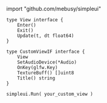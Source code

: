 import "github.com/mebusy/simpleui"

```
type View interface {
	Enter()
	Exit()
	Update(t, dt float64)
}

type CustomViewIF interface {
	View
	SetAudioDevice(*Audio)
	OnKey(glfw.Key)
	TextureBuff() []uint8
    Title() string
}

simpleui.Run( your_custom_view )
```


